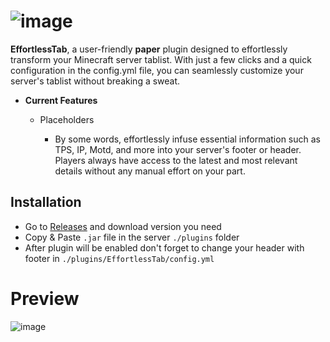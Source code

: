 # ![image](https://github.com/Vologin/EffortlessTab/assets/49094486/75e22231-52d7-4128-8aa8-a441418d9173)

**EffortlessTab**, a user-friendly **paper** plugin designed to effortlessly transform your Minecraft server tablist. With just a few clicks and a quick configuration in the config.yml file, you can seamlessly customize your server's tablist without breaking a sweat.

- **Current Features**
  - Placeholders
  
    - By some words, effortlessly infuse essential information such as TPS, IP, Motd, and more into your server's footer or header. Players always have access to the latest and most relevant details without any manual effort on your part.

## Installation
- Go to [Releases](https://github.com/Vologin/EffortlessTab/releases/tag/Release) and download version you need
- Copy & Paste `.jar` file in the server `./plugins` folder
- After plugin will be enabled don't forget to change your header with footer in `./plugins/EffortlessTab/config.yml`

# Preview

![image](https://github.com/Vologin/EffortlessTab/assets/49094486/4c225035-651c-423c-90e4-4fe72c0e1fac)
